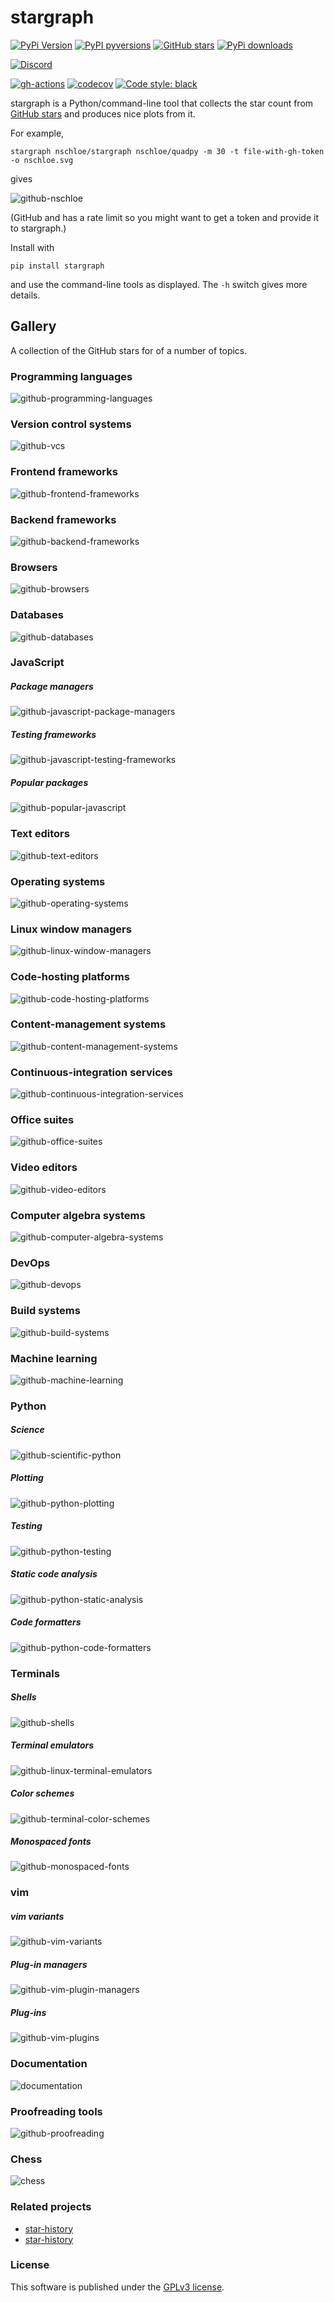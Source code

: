 # stargraph

[![PyPi Version](https://img.shields.io/pypi/v/stargraph.svg?style=flat-square)](https://pypi.org/project/stargraph)
[![PyPI pyversions](https://img.shields.io/pypi/pyversions/stargraph.svg?style=flat-square)](https://pypi.org/pypi/stargraph/)
[![GitHub stars](https://img.shields.io/github/stars/nschloe/stargraph.svg?style=flat-square&logo=github&label=Stars&logoColor=white)](https://github.com/nschloe/stargraph)
[![PyPi downloads](https://img.shields.io/pypi/dm/stargraph.svg?style=flat-square)](https://pypistats.org/packages/stargraph)

[![Discord](https://img.shields.io/static/v1?logo=discord&label=chat&message=on%20discord&color=7289da&style=flat-square)](https://discord.gg/hnTJ5MRX2Y)

[![gh-actions](https://img.shields.io/github/workflow/status/nschloe/stargraph/ci?style=flat-square)](https://github.com/nschloe/stargraph/actions?query=workflow%3Aci)
[![codecov](https://img.shields.io/codecov/c/github/nschloe/stargraph.svg?style=flat-square)](https://codecov.io/gh/nschloe/stargraph)
[![Code style: black](https://img.shields.io/badge/code%20style-black-000000.svg?style=flat-square)](https://github.com/psf/black)

stargraph is a Python/command-line tool that collects the star count from [GitHub
stars](http://github.com/) and produces nice plots from it.

For example,
```
stargraph nschloe/stargraph nschloe/quadpy -m 30 -t file-with-gh-token -o nschloe.svg
```
gives

![github-nschloe](https://nschloe.github.io/stargraph/nschloe.svg)

(GitHub and has a rate limit so you might want to get a token and provide it to
stargraph.)

Install with
```
pip install stargraph
```
and use the command-line tools as displayed. The `-h` switch gives more details.

## Gallery

A collection of the GitHub stars for of a number of topics.

### Programming languages
![github-programming-languages](https://nschloe.github.io/stargraph/github-programming-languages.svg)

### Version control systems
![github-vcs](https://nschloe.github.io/stargraph/github-version-control-systems.svg)

### Frontend frameworks
![github-frontend-frameworks](https://nschloe.github.io/stargraph/github-frontend-frameworks.svg)

### Backend frameworks
![github-backend-frameworks](https://nschloe.github.io/stargraph/github-backend-frameworks.svg)

### Browsers
![github-browsers](https://nschloe.github.io/stargraph/github-browsers.svg)

### Databases
![github-databases](https://nschloe.github.io/stargraph/github-databases.svg)

### JavaScript

##### Package managers
  ![github-javascript-package-managers](https://nschloe.github.io/stargraph/github-javascript-package-managers.svg)

##### Testing frameworks
  ![github-javascript-testing-frameworks](https://nschloe.github.io/stargraph/github-javascript-testing-frameworks.svg)

##### Popular packages
  ![github-popular-javascript](https://nschloe.github.io/stargraph/github-popular-javascript.svg)

### Text editors
![github-text-editors](https://nschloe.github.io/stargraph/github-text-editors.svg)

### Operating systems
![github-operating-systems](https://nschloe.github.io/stargraph/github-operating-systems.svg)

### Linux window managers
![github-linux-window-managers](https://nschloe.github.io/stargraph/github-linux-window-managers.svg)

### Code-hosting platforms
![github-code-hosting-platforms](https://nschloe.github.io/stargraph/github-code-hosting-platforms.svg)

### Content-management systems
![github-content-management-systems](https://nschloe.github.io/stargraph/github-content-management-systems.svg)

### Continuous-integration services
![github-continuous-integration-services](https://nschloe.github.io/stargraph/github-continuous-integration-services.svg)

### Office suites
![github-office-suites](https://nschloe.github.io/stargraph/github-office-suites.svg)

### Video editors
![github-video-editors](https://nschloe.github.io/stargraph/github-video-editors.svg)

### Computer algebra systems
![github-computer-algebra-systems](https://nschloe.github.io/stargraph/github-computer-algebra-systems.svg)

### DevOps
![github-devops](https://nschloe.github.io/stargraph/github-devops.svg)

### Build systems
![github-build-systems](https://nschloe.github.io/stargraph/github-build-systems.svg)

### Machine learning
![github-machine-learning](https://nschloe.github.io/stargraph/github-machine-learning.svg)

### Python
##### Science
  ![github-scientific-python](https://nschloe.github.io/stargraph/github-scientific-python.svg)

##### Plotting
  ![github-python-plotting](https://nschloe.github.io/stargraph/github-python-plotting.svg)

##### Testing
  ![github-python-testing](https://nschloe.github.io/stargraph/github-python-testing.svg)

##### Static code analysis
  ![github-python-static-analysis](https://nschloe.github.io/stargraph/github-python-static-analysis.svg)

##### Code formatters
  ![github-python-code-formatters](https://nschloe.github.io/stargraph/github-python-formatters.svg)

### Terminals
##### Shells
  ![github-shells](https://nschloe.github.io/stargraph/github-shells.svg)

##### Terminal emulators
  ![github-linux-terminal-emulators](https://nschloe.github.io/stargraph/github-linux-terminal-emulators.svg)

##### Color schemes
  ![github-terminal-color-schemes](https://nschloe.github.io/stargraph/github-terminal-color-schemes.svg)

##### Monospaced fonts
  ![github-monospaced-fonts](https://nschloe.github.io/stargraph/github-monospaced-fonts.svg)

### vim
##### vim variants
  ![github-vim-variants](https://nschloe.github.io/stargraph/github-vim-variants.svg)

##### Plug-in managers
  ![github-vim-plugin-managers](https://nschloe.github.io/stargraph/github-vim-plugin-managers.svg)

##### Plug-ins
  ![github-vim-plugins](https://nschloe.github.io/stargraph/github-vim-plugins.svg)

### Documentation
![documentation](https://nschloe.github.io/stargraph/github-doc-generators.svg)

### Proofreading tools
  ![github-proofreading](https://nschloe.github.io/stargraph/github-proofreading-tools.svg)

### Chess
  ![chess](https://nschloe.github.io/stargraph/github-chess.svg)

### Related projects

 * [star-history](https://github.com/timqian/star-history)
 * [star-history](https://github.com/dtolnay/star-history)

### License
This software is published under the [GPLv3 license](https://www.gnu.org/licenses/gpl-3.0.en.html).
